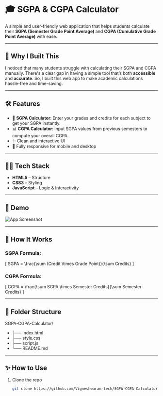 # 🎓 SGPA & CGPA Calculator

A simple and user-friendly web application that helps students calculate their **SGPA (Semester Grade Point Average)** and **CGPA (Cumulative Grade Point Average)** with ease.

---

## 🚀 Why I Built This

I noticed that many students struggle with calculating their SGPA and CGPA manually. There's a clear gap in having a simple tool that’s both **accessible** and **accurate**. So, I built this web app to make academic calculations hassle-free and time-saving.

---

## 🛠️ Features

- 🎯 **SGPA Calculator**: Enter your grades and credits for each subject to get your SGPA instantly.
- 📊 **CGPA Calculator**: Input SGPA values from previous semesters to compute your overall CGPA.
- ✨ Clean and interactive UI
- 📱 Fully responsive for mobile and desktop

---

## 🧑‍💻 Tech Stack

- **HTML5** – Structure
- **CSS3** – Styling
- **JavaScript** – Logic & Interactivity

---

## 📸 Demo

![App Screenshot](https://vigneshwaran-tech.github.io/SGPA-CGPA-Calculator/)

---

## 🧮 How It Works

### SGPA Formula:

\[
SGPA = \frac{\sum (Credit \times Grade Point)}{\sum Credits}
\]

### CGPA Formula:

\[
CGPA = \frac{\sum SGPA \times Semester Credits}{\sum Semester Credits}
\]

---

## 📂 Folder Structure
SGPA-CGPA-Calculator/
- ├── index.html
- ├── style.css
- ├── script.js
- └── README.md
  
---

## ✨ How to Use

1. Clone the repo  
   ```bash
   git clone https://github.com/Vigneshwaran-tech/SGPA-CGPA-Calculator.git

